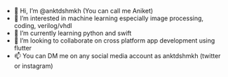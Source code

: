 - 👋 Hi, I’m @anktdshmkh (You can call me Aniket)
- 👀 I’m interested in machine learning especially image processing, coding, verilog/vhdl 
- 🌱 I’m currently learning python and swift
- 💞️ I’m looking to collaborate on cross platform app development using flutter 
- 📫 You can DM me on any social media account as anktdshmkh (twitter or instagram)

<!---
anktdshmkh/anktdshmkh is a ✨ special ✨ repository because its `README.md` (this file) appears on your GitHub profile.
You can click the Preview link to take a look at your changes.
--->
